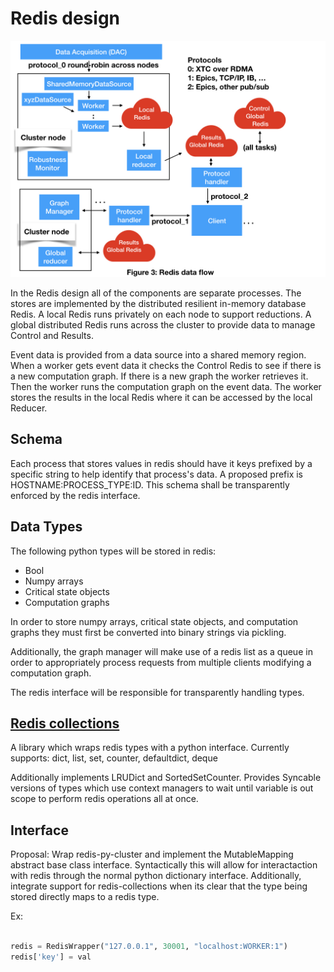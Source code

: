 # Redis design

<img src="images/AMI2_system_diagram/AMI2_system_diagram.003.jpeg" width=800>

In the Redis design all of the components are separate processes.
The stores are implemented by the distributed resilient in-memory database Redis.
A local Redis runs privately on each node to support reductions.
A global distributed Redis runs across the cluster to provide data to manage Control and Results.

Event data is provided from a data source into a shared memory region.
When a worker gets event data it checks the Control Redis to see if there is a new computation graph.
If there is a new graph the worker retrieves it.
Then the worker runs the computation graph on the event data.
The worker stores the results in the local Redis where it can be accessed by the local Reducer.

## Schema

Each process that stores values in redis should have it keys prefixed by a specific string to help identify
that process's data. A proposed prefix is HOSTNAME:PROCESS_TYPE:ID. This schema shall be transparently enforced by the redis interface.

## Data Types

The following python types will be stored in redis:

* Bool
* Numpy arrays
* Critical state objects
* Computation graphs
 

In order to store numpy arrays, critical state objects, and computation graphs they must first be converted into binary strings via pickling.

Additionally, the graph manager will make use of a redis list as a queue in order to appropriately process requests from multiple clients
modifying a computation graph.

The redis interface will be responsible for transparently handling types.

## [Redis collections](https://github.com/honzajavorek/redis-collections)

A library which wraps redis types with a python interface. Currently supports: dict, list, set, counter, defaultdict, deque

Additionally implements LRUDict and SortedSetCounter. Provides Syncable versions of types which use context managers to wait until variable is out scope
to perform redis operations all at once. 

## Interface

Proposal: Wrap redis-py-cluster and implement the MutableMapping abstract base class interface. Syntactically this will allow for interactaction 
with redis through the normal python dictionary interface. Additionally, integrate support for redis-collections when its clear that the type being stored
directly maps to a redis type.

Ex:
```python

redis = RedisWrapper("127.0.0.1", 30001, "localhost:WORKER:1")
redis['key'] = val

```
